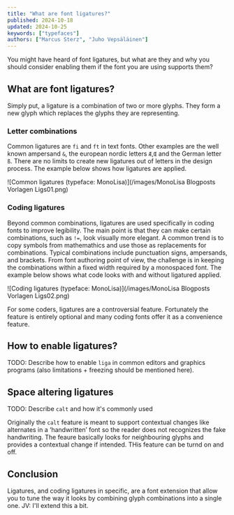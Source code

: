 ```yaml
---
title: "What are font ligatures?"
published: 2024-10-18
updated: 2024-10-25
keywords: ["typefaces"]
authors: ["Marcus Sterz", "Juho Vepsäläinen"]
---
```


You might have heard of font ligatures, but what are they and why you should consider enabling them if the font you are using supports them?

## What are font ligatures?

Simply put, a ligature is a combination of two or more glyphs. They form a new glyph which replaces the glyphs they are representing.

### Letter combinations

Common ligatures are `fi` and `ft` in text fonts. Other examples are the well known ampersand `&`, the european nordic letters `Æ`,`Œ` and the German letter `ß`. There are no limits to create new ligatures out of letters in the design process. The example below shows how ligatures are applied.

![Common ligatures (typeface: MonoLisa)](/images/MonoLisa Blogposts Vorlagen Ligs01.png)

### Coding ligatures

Beyond common combinations, ligatures are used specifically in coding fonts to improve legibility. The main point is that they can make certain combinations, such as `!=`, look visually more elegant. A common trend is to copy symbols from mathemathics and use those as replacements for combinations. Typical combinations include punctuation signs, ampersands, and brackets. From font authoring point of view, the challenge is in keeping the combinations within a fixed width required by a monospaced font. The example below shows what code looks with and without ligatured applied.

![Coding ligatures (typeface: MonoLisa)](/images/MonoLisa Blogposts Vorlagen Ligs02.png)

For some coders, ligatures are a controversial feature. Fortunately the feature is entirely optional and many coding fonts offer it as a convenience feature.

## How to enable ligatures?

TODO: Describe how to enable `liga` in common editors and graphics programs (also limitations + freezing should be mentioned here).

## Space altering ligatures

TODO: Describe `calt` and how it's commonly used

Originally the `calt` feature is meant to support contextual changes like alternates in a ‘handwritten’ font so the reader does not recognizes the fake handwriting. The feaure basically looks for neighbouring glyphs and provides a contextual change if intended. THis feature can be turnd on and off.

## Conclusion

Ligatures, and coding ligatures in specific, are a font extension that allow you to tune the way it looks by combining glyph combinations into a single one. JV: I'll extend this a bit.

